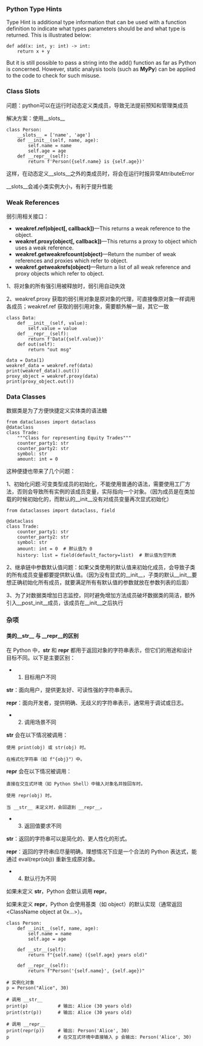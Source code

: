
### Python Type Hints
Type Hint is additional type information that can be used with a function definition to indicate what types parameters should be and what type is returned. 
This is illustrated below: 

```
def add(x: int, y: int) -> int:
    return x + y

```

But it is still possible to pass a string into the add() function as far as Python is concerned. 
However, static analysis tools (such as **MyPy**) can be applied to the code to check for such misuse.

### Class Slots
问题：python可以在运行时动态定义类成员，导致无法提前预知和管理类成员

解决方案：使用__slots__

```
class Person: 
    __slots__ = ['name', 'age'] 
    def __init__(self, name, age): 
        self.name = name 
        self.age = age 
    def __repr__(self): 
        return f'Person({self.name} is {self.age})'
```

这样，在动态定义__slots__之外的类成员时，将会在运行时报异常AttributeError

__slots__会减小类实例大小，有利于提升性能


### Weak References

弱引用相关接口：
- **weakref.ref(object[, callback])**—This returns a weak reference to the object.
- **weakref.proxy(object[, callback])**—This returns a proxy to object which uses a weak reference.
- **weakref.getweakrefcount(object)**—Return the number of weak references and proxies which refer to object.
- **weakref.getweakrefs(object)**—Return a list of all weak reference and proxy objects which refer to object.

1、将对象的所有强引用被释放时，弱引用自动失效

2、weakref.proxy 获取的弱引用对象是原对象的代理，可直接像原对象一样调用各成员；weakref.ref 获取的弱引用对象，需要额外解一层，其它一致

```
class Data: 
    def __init__(self, value): 
        self.value = value 
    def __repr__(self): 
        return f'Data({self.value})' 
    def out(self):
        return "out msg"

data = Data(1) 
weakref_data = weakref.ref(data) 
print(weakref_data().out())
proxy_object = weakref.proxy(data) 
print(proxy_object.out())
```

### Data Classes
数据类是为了方便快捷定义实体类的语法糖
```
from dataclasses import dataclass 
@dataclass 
class Trade: 
    """Class for representing Equity Trades""" 
    counter_party1: str 
    counter_party2: str 
    symbol: str 
    amount: int = 0 
```

这种便捷也带来了几个问题：

1、初始化问题:可变类型成员的初始化，不能使用普通的语法，需要使用工厂方法，否则会导致所有实例的该成员变量，实际指向一个对象。（因为成员是在类加载的时候初始化的，而默认的__init__没有对成员变量再次显式初始化）

```
from dataclasses import dataclass, field

@dataclass
class Trade:
    counter_party1: str
    counter_party2: str
    symbol: str
    amount: int = 0  # 默认值为 0
    history: list = field(default_factory=list)  # 默认值为空列表
```

2、继承链中参数默认值问题：如果父类使用的默认值来初始化成员，会导致子类的所有成员变量都要提供默认值。（因为没有显式的__init__，子类的默认__init__要想正确初始化所有成员，就要满足所有有默认值的参数就放在参数列表的后面）

3、为了对数据类增加日志监控，同时避免增加方法成员破坏数据类的简洁，额外引入__post_init__成员，该成员在__init__之后执行




















### 杂项

#### 类的__str__ 与 __repr__的区别

在 Python 中，__str__ 和 __repr__ 都用于返回对象的字符串表示，但它们的用途和设计目标不同。以下是主要区别：

- 1. 目标用户不同

__str__：面向用户，提供更友好、可读性强的字符串表示。

__repr__：面向开发者，提供明确、无歧义的字符串表示，通常用于调试或日志。

- 2. 调用场景不同

__str__ 会在以下情况被调用：

    使用 print(obj) 或 str(obj) 时。

    在格式化字符串（如 f"{obj}"）中。

__repr__ 会在以下情况被调用：

    直接在交互式环境（如 Python Shell）中输入对象名并按回车时。

    使用 repr(obj) 时。

    当 __str__ 未定义时，会回退到 __repr__。

- 3. 返回值要求不同

__str__：返回的字符串可以是简化的、更人性化的形式。

__repr__：返回的字符串应尽量明确，理想情况下应是一个合法的 Python 表达式，能通过 eval(repr(obj)) 重新生成原对象。

- 4. 默认行为不同

如果未定义 __str__，Python 会默认调用 __repr__。

如果未定义 __repr__，Python 会使用基类（如 object）的默认实现（通常返回 <ClassName object at 0x...>）。

```
class Person:
    def __init__(self, name, age):
        self.name = name
        self.age = age

    def __str__(self):
        return f"{self.name} ({self.age} years old)"

    def __repr__(self):
        return f"Person('{self.name}', {self.age})"

# 实例化对象
p = Person("Alice", 30)

# 调用 __str__
print(p)           # 输出: Alice (30 years old)
print(str(p))      # 输出: Alice (30 years old)

# 调用 __repr__
print(repr(p))     # 输出: Person('Alice', 30)
p                  # 在交互式环境中直接输入 p 会输出: Person('Alice', 30)
```